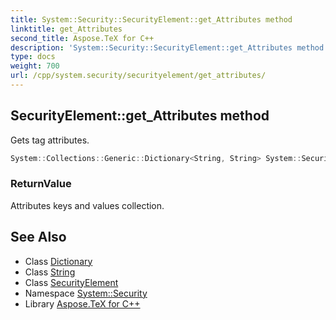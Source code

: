```yaml
---
title: System::Security::SecurityElement::get_Attributes method
linktitle: get_Attributes
second_title: Aspose.TeX for C++
description: 'System::Security::SecurityElement::get_Attributes method. Gets tag attributes in C++.'
type: docs
weight: 700
url: /cpp/system.security/securityelement/get_attributes/
---
```

## SecurityElement::get_Attributes method


Gets tag attributes.

```cpp
System::Collections::Generic::Dictionary<String, String> System::Security::SecurityElement::get_Attributes()
```


### ReturnValue

Attributes keys and values collection.

## See Also

* Class [Dictionary](../../../system.collections.generic/dictionary/)
* Class [String](../../../system/string/)
* Class [SecurityElement](../)
* Namespace [System::Security](../../)
* Library [Aspose.TeX for C++](../../../)
